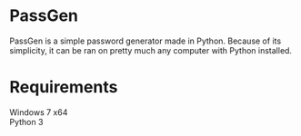 # PassGen
PassGen is a simple password generator made in Python. Because of its simplicity, it can be ran on pretty much any computer with Python installed.

# Requirements
Windows 7 x64  
Python 3
